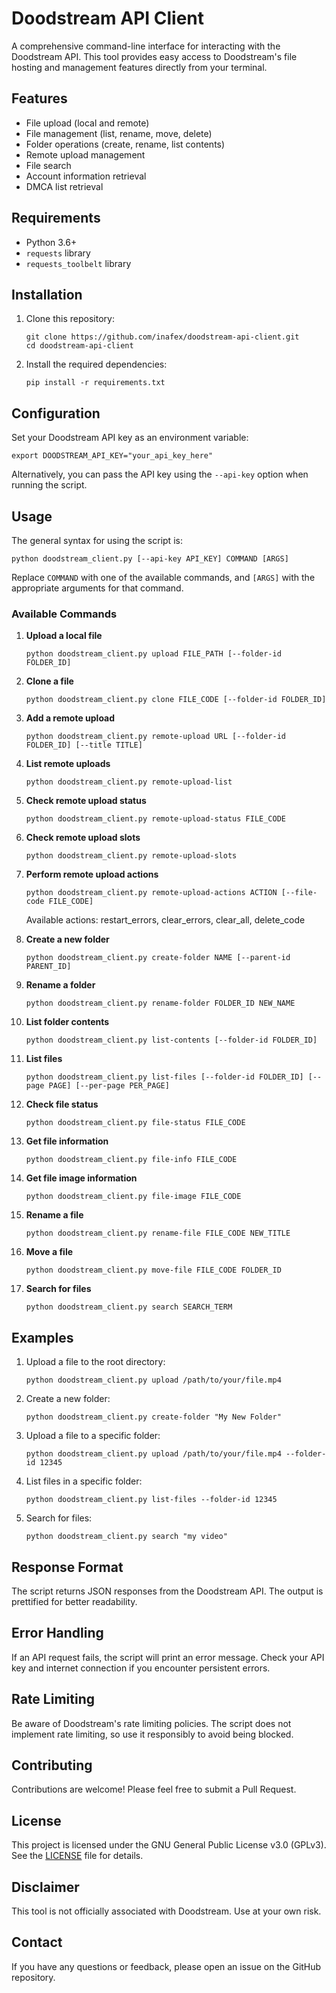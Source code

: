 # Doodstream API Client

A comprehensive command-line interface for interacting with the Doodstream API. This tool provides easy access to Doodstream's file hosting and management features directly from your terminal.

## Features

- File upload (local and remote)
- File management (list, rename, move, delete)
- Folder operations (create, rename, list contents)
- Remote upload management
- File search
- Account information retrieval
- DMCA list retrieval

## Requirements

- Python 3.6+
- `requests` library
- `requests_toolbelt` library

## Installation

1. Clone this repository:
   ```
   git clone https://github.com/inafex/doodstream-api-client.git
   cd doodstream-api-client
   ```

2. Install the required dependencies:
   ```
   pip install -r requirements.txt
   ```

## Configuration

Set your Doodstream API key as an environment variable:

```
export DOODSTREAM_API_KEY="your_api_key_here"
```

Alternatively, you can pass the API key using the `--api-key` option when running the script.

## Usage

The general syntax for using the script is:

```
python doodstream_client.py [--api-key API_KEY] COMMAND [ARGS]
```

Replace `COMMAND` with one of the available commands, and `[ARGS]` with the appropriate arguments for that command.

### Available Commands

1. **Upload a local file**
   ```
   python doodstream_client.py upload FILE_PATH [--folder-id FOLDER_ID]
   ```

2. **Clone a file**
   ```
   python doodstream_client.py clone FILE_CODE [--folder-id FOLDER_ID]
   ```

3. **Add a remote upload**
   ```
   python doodstream_client.py remote-upload URL [--folder-id FOLDER_ID] [--title TITLE]
   ```

4. **List remote uploads**
   ```
   python doodstream_client.py remote-upload-list
   ```

5. **Check remote upload status**
   ```
   python doodstream_client.py remote-upload-status FILE_CODE
   ```

6. **Check remote upload slots**
   ```
   python doodstream_client.py remote-upload-slots
   ```

7. **Perform remote upload actions**
   ```
   python doodstream_client.py remote-upload-actions ACTION [--file-code FILE_CODE]
   ```
   Available actions: restart_errors, clear_errors, clear_all, delete_code

8. **Create a new folder**
   ```
   python doodstream_client.py create-folder NAME [--parent-id PARENT_ID]
   ```

9. **Rename a folder**
   ```
   python doodstream_client.py rename-folder FOLDER_ID NEW_NAME
   ```

10. **List folder contents**
    ```
    python doodstream_client.py list-contents [--folder-id FOLDER_ID]
    ```

11. **List files**
    ```
    python doodstream_client.py list-files [--folder-id FOLDER_ID] [--page PAGE] [--per-page PER_PAGE]
    ```

12. **Check file status**
    ```
    python doodstream_client.py file-status FILE_CODE
    ```

13. **Get file information**
    ```
    python doodstream_client.py file-info FILE_CODE
    ```

14. **Get file image information**
    ```
    python doodstream_client.py file-image FILE_CODE
    ```

15. **Rename a file**
    ```
    python doodstream_client.py rename-file FILE_CODE NEW_TITLE
    ```

16. **Move a file**
    ```
    python doodstream_client.py move-file FILE_CODE FOLDER_ID
    ```

17. **Search for files**
    ```
    python doodstream_client.py search SEARCH_TERM
    ```

## Examples

1. Upload a file to the root directory:
   ```
   python doodstream_client.py upload /path/to/your/file.mp4
   ```

2. Create a new folder:
   ```
   python doodstream_client.py create-folder "My New Folder"
   ```

3. Upload a file to a specific folder:
   ```
   python doodstream_client.py upload /path/to/your/file.mp4 --folder-id 12345
   ```

4. List files in a specific folder:
   ```
   python doodstream_client.py list-files --folder-id 12345
   ```

5. Search for files:
   ```
   python doodstream_client.py search "my video"
   ```

## Response Format

The script returns JSON responses from the Doodstream API. The output is prettified for better readability.

## Error Handling

If an API request fails, the script will print an error message. Check your API key and internet connection if you encounter persistent errors.

## Rate Limiting

Be aware of Doodstream's rate limiting policies. The script does not implement rate limiting, so use it responsibly to avoid being blocked.

## Contributing

Contributions are welcome! Please feel free to submit a Pull Request.

## License

This project is licensed under the GNU General Public License v3.0 (GPLv3). See the [LICENSE](LICENSE) file for details.

## Disclaimer

This tool is not officially associated with Doodstream. Use at your own risk.

## Contact

If you have any questions or feedback, please open an issue on the GitHub repository.
